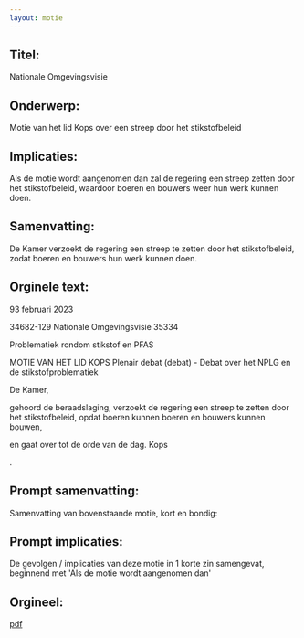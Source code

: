 ```yaml
---
layout: motie
---
```

## Titel:
Nationale Omgevingsvisie
## Onderwerp:
Motie van het lid Kops over een streep door het stikstofbeleid 
## Implicaties:

Als de motie wordt aangenomen dan zal de regering een streep zetten door het stikstofbeleid, waardoor boeren en bouwers weer hun werk kunnen doen.
## Samenvatting:

De Kamer verzoekt de regering een streep te zetten door het stikstofbeleid, zodat boeren en bouwers hun werk kunnen doen.
## Orginele text:


93 februari 2023

34682-129
Nationale Omgevingsvisie
35334

Problematiek rondom stikstof en PFAS

MOTIE VAN HET LID KOPS
Plenair debat (debat) - Debat over het NPLG en de stikstofproblematiek

De Kamer,

gehoord de beraadslaging,
verzoekt de regering een streep te zetten door het stikstofbeleid, opdat boeren
kunnen boeren en bouwers kunnen bouwen,

en gaat over tot de orde van de dag.
Kops

.


## Prompt samenvatting:
Samenvatting van bovenstaande motie, kort en bondig:


## Prompt implicaties:
De gevolgen / implicaties van deze motie in 1 korte zin samengevat, beginnend met 'Als de motie wordt aangenomen dan' 

## Orgineel:
[pdf](https://gegevensmagazijn.tweedekamer.nl/OData/v4/2.0/Document(e21b5918-9660-40a0-9cba-97db3e12133f)/resource)
